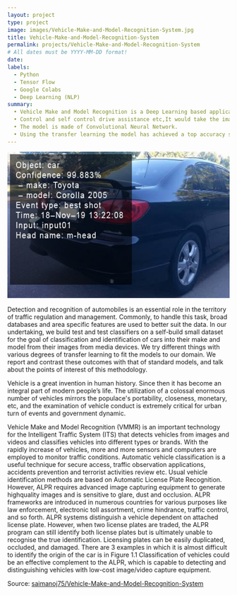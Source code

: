 ```yaml
---
layout: project
type: project
image: images/Vehicle-Make-and-Model-Recognition-System.jpg
title: Vehicle-Make-and-Model-Recognition-System
permalink: projects/Vehicle-Make-and-Model-Recognition-System
# All dates must be YYYY-MM-DD format!
date: 
labels:
  - Python
  - Tensor Flow
  - Google Colabs
  - Deep Learning (NLP)
summary: 
  • Vehicle Make and Model Recognition is a Deep Learning based application indented for traffic maintenance.
  • Control and self control drive assistance etc,It would take the image of a vehicle from a picture or a video and indicates and classification the vehicle to its make and model.
  • The model is made of Convolutional Neural Network.
  • Using the transfer learning the model has achieved a top accuracy score of 93 Percentage.
---
```


<img class="ui medium right floated rounded image" src="../images/Vehicle-Make-and-Model-Recognition-System.jpg">

Detection and recognition of automobiles is an essential role in the territory of traffic regulation and management. Commonly, to handle this task, broad databases and area specific features are used to better suit the data. In our undertaking, we build test and test classifiers on a self-build small dataset for the goal of classification and identification of cars into their make and model from their images from media devices. We try different things with various degrees of transfer learning to fit the models to our domain. We report and contrast these outcomes with that of standard models, and talk about the points of interest of this methodology.

Vehicle is a great invention in human history. Since then it has become an integral part of modern people’s life. The utilization of a colossal enormous number of vehicles mirrors the populace's portability, closeness, monetary, etc, and the examination of vehicle conduct is extremely critical for urban turn of events and government dynamic.

Vehicle Make and Model Recognition (VMMR) is an important technology for the Intelligent Traffic System (ITS) that detects vehicles from images and videos and classifies vehicles into different types or brands. With the rapidly increase of vehicles, more and more sensors and computers are employed to monitor traffic conditions. Automatic vehicle classification is a useful technique for secure access, traffic observation applications, accidents prevention and terrorist activities review etc. Usual vehicle identification methods are based on Automatic License Plate Recognition. However, ALPR requires advanced image capturing equipment to generate highquality images and is sensitive to glare, dust and occlusion. ALPR frameworks are introduced in numerous countries for various purposes like law enforcement, electronic toll assortment, crime
hindrance, traffic control, and so forth. ALPR systems distinguish a vehicle dependent on attached license plate. However, when two license plates are traded, the ALPR program can still identify both license plates but is ultimately unable to recognise the true identification. Licensing plates can be easily duplicated, occluded, and damaged. There are 3 examples in which it is almost difficult to identify the origin of the car is in Figure 1.1 Classification of vehicles could be an effective complement to the ALPR, which is capable to detecting and distinguishing vehicles with low-cost image/video capture equipment.

 
Source: <a href="https://github.com/saimanoj75/Vehicle-Make-and-Model-Recognition-System"><i class="large github icon"></i>saimanoj75/Vehicle-Make-and-Model-Recognition-System</a>
